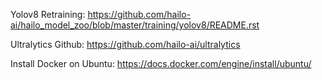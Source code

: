 Yolov8 Retraining: https://github.com/hailo-ai/hailo_model_zoo/blob/master/training/yolov8/README.rst

Ultralytics Github: https://github.com/hailo-ai/ultralytics

Install Docker on Ubuntu: https://docs.docker.com/engine/install/ubuntu/
